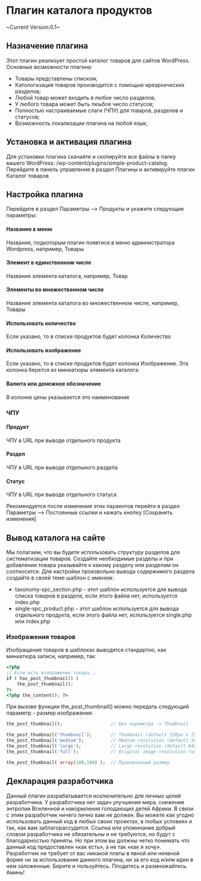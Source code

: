 Плагин каталога продуктов
======================
~Current Version:0.1~

## Назначение плагина
Этот плагин реализует простой каталог товаров для сайтов WordPress. Основные возможности плагина:
* Товары представлены списком;
* Катологизация товаров производится с помощью иреархических разделов;
* Любой товар может входить в любое число разделов;
* У любого товара может быть люьбое число статусов;
* Полностью настраиваемые слаги (ЧПУ) для товаров, разделов и статусов;
* Возможность локализации плагина на любой язык;

## Установка и активация плагина
Для установки плагина скачайте и скопируйте все файлы в папку вашего WordPress: /wp-content/plugins/simple-product-catalog. Перейдите в панель управления в раздел Плагины и активируйте плагин Каталог товаров

## Настройка плагина
Перейдите в раздел Параметры --> Продукты и укажите следующие параметры:

#### Название в меню
Название, подкоторым плагин появтися в меню администратора Wordpress, например, Товары

#### Элемент в единственном числе
Название элемента каталога, например, Товар

#### Элементы во множественном числе
Название элемента каталога во множественном числе, например, Товары

#### Использовать количество
Если указано, то в списке продуктов будет колонка Количество

#### Использовать изображение
Если указано, то в списке продуктов будет колонка Изображение. Эта колонка берется из миниатюры элемента каталога.

#### Валюта или денежное обозначение
В колонке цены указывается это наименование

### ЧПУ
#### Продукт
ЧПУ в URL при выводе отдельного продукта

#### Раздел
ЧПУ в URL при выводе отдельного раздела

#### Статус
ЧПУ в URL при выводе отдельного статуса

Рекомендуется после изменения этих параентов перейти в раздел Параметры --> Постоянные ссылки и нажать кнопку [Сохранить изменения]

## Вывод каталога на сайте
Мы полагаем, что вы будете использовать структуру разделов для систематизации товаров. Создайте необходимые разделы и при добавлении товара указывайте к какому разделу или разделам он соотносится.
Для настройки произвольно вывода содержимого раздела создайте в своей теме шаблон с именем:
* taxonomy-spc_section.php - этот шаблон используется для вывода списка товаров в разделе, если этого файла нет, используется index.php
* single-spc_product.php - этот шаблон используется для вывода отдельного продукта, если этого файла нет, используется single.php или index.php 

### Изображения товаров
Изобращения товаров в шаблоках выводятся стандартно, как миниатюра записи, например, так:
```php
<?php 
// Если есть изображение товара...
if ( has_post_thumbnail() ) 
	the_post_thumbnail();
?>
<?php the_content(); ?>
```
При вызове функции the_post_thumbnail() можно передать следующий параметр - размер изображения:
```php
the_post_thumbnail();                  // Без параметра -> Thumbnail

the_post_thumbnail('thumbnail');       // Thumbnail (default 150px x 150px max)
the_post_thumbnail('medium');          // Medium resolution (default 300px x 300px max)
the_post_thumbnail('large');           // Large resolution (default 640px x 640px max)
the_post_thumbnail('full');            // Original image resolution (unmodified)

the_post_thumbnail( array(100,100) );  // Произвольный размер
```

## Декларация разработчика
Данный плагин разрабатывается исключительно для личных целей разработчика. У разработчика нет задач улучшения мира, снижения энтропии Вселенной и накормления голодающих детей Африки.  В связи с этим разработчик ничего лично вам не должен. Вы можете как угодно использовать данный код в любых своих проектах, в любых условиях и так, как вам заблагорассудится. Ссылка или упоминание добрый словом разработчика не обязательны и не требуются, но будут с благодарностью приняты. Но при этом вы должны четко понимать что данный код предоставлен «как есть», а не так «как я хочу». Разработчик не требует от вас никакой платы в явной или неявной форме ни за использование данного плагина, ни за его код и/или идеи в нем заложенные.  Берите и пользуйтесь. Плодитесь и размножайтесь. Аминь!

